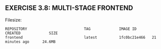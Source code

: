 ## EXERCISE 3.8: MULTI-STAGE FRONTEND
Filesize:
```shell
REPOSITORY                          TAG             IMAGE ID       CREATED             SIZE
frontend                            latest          1fc0bc21e466   21 minutes ago      24.6MB
```